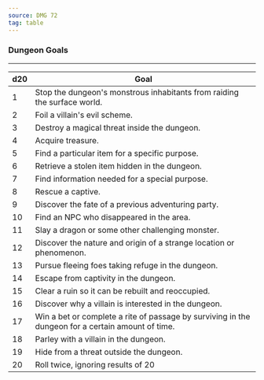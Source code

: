 ```yaml
---
source: DMG 72
tag: table
---
```


### Dungeon Goals
---
|d20|Goal|
|----|------------|
|1|Stop the dungeon's monstrous inhabitants from raiding the surface world.|
|2|Foil a villain's evil scheme.|
|3|Destroy a magical threat inside the dungeon.|
|4|Acquire treasure.|
|5|Find a particular item for a specific purpose.|
|6|Retrieve a stolen item hidden in the dungeon.|
|7|Find information needed for a special purpose.|
|8|Rescue a captive.|
|9|Discover the fate of a previous adventuring party.|
|10|Find an NPC who disappeared in the area.|
|11|Slay a dragon or some other challenging monster.|
|12|Discover the nature and origin of a strange location or phenomenon.|
|13|Pursue fleeing foes taking refuge in the dungeon.|
|14|Escape from captivity in the dungeon.|
|15|Clear a ruin so it can be rebuilt and reoccupied.|
|16|Discover why a villain is interested in the dungeon.|
|17|Win a bet or complete a rite of passage by surviving in the dungeon for a certain amount of time.|
|18|Parley with a villain in the dungeon.|
|19|Hide from a threat outside the dungeon.|
|20|Roll twice, ignoring results of 20|
